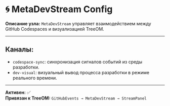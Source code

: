 # 🌀 MetaDevStream Config

**Описание узла:** `MetaDevStream` управляет взаимодействием между GitHub Codespaces и визуализацией TreeOM.

---

## Каналы:

- `codespace-sync`: синхронизация сигналов событий из среды разработки.
- `dev-visual`: визуальный вывод процесса разработки в режиме реального времени.

---

**Активен:** ✅  
**Привязан к TreeOM:** `GitHubEvents → MetaDevStream → StreamPanel`